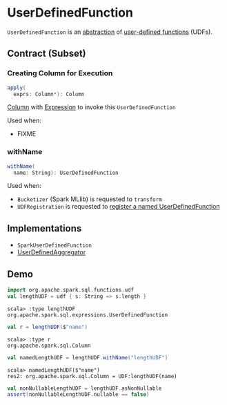 # UserDefinedFunction

`UserDefinedFunction` is an [abstraction](#contract) of [user-defined functions](#implementations) (UDFs).

## Contract (Subset)

### <span id="apply"> Creating Column for Execution

```scala
apply(
  exprs: Column*): Column
```

[Column](../Column.md) with [Expression](expression.md) to invoke this `UserDefinedFunction`

Used when:

* FIXME

### <span id="withName"> withName

```scala
withName(
  name: String): UserDefinedFunction
```

Used when:

* `Bucketizer` (Spark MLlib) is requested to `transform`
* `UDFRegistration` is requested to [register a named UserDefinedFunction](../UDFRegistration.md#register)

## Implementations

* `SparkUserDefinedFunction`
* [UserDefinedAggregator](UserDefinedAggregator.md)

## Demo

```scala
import org.apache.spark.sql.functions.udf
val lengthUDF = udf { s: String => s.length }
```

```text
scala> :type lengthUDF
org.apache.spark.sql.expressions.UserDefinedFunction
```

```scala
val r = lengthUDF($"name")
```

```text
scala> :type r
org.apache.spark.sql.Column
```

```scala
val namedLengthUDF = lengthUDF.withName("lengthUDF")
```

```text
scala> namedLengthUDF($"name")
res2: org.apache.spark.sql.Column = UDF:lengthUDF(name)
```

```scala
val nonNullableLengthUDF = lengthUDF.asNonNullable
assert(nonNullableLengthUDF.nullable == false)
```
